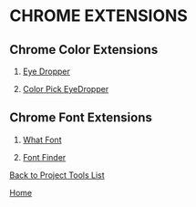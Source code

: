 # CHROME EXTENSIONS

## Chrome Color Extensions

1. [Eye Dropper](https://chrome.google.com/webstore/detail/eye-dropper/hmdcmlfkchdmnmnmheododdhjedfccka)

1. [Color Pick EyeDropper](https://chrome.google.com/webstore/detail/colorpick-eyedropper/ohcpnigalekghcmgcdcenkpelffpdolg)

## Chrome Font Extensions

1. [What Font](https://chrome.google.com/webstore/detail/whatfont/jabopobgcpjmedljpbcaablpmlmfcogm)

1. [Font Finder ](https://chrome.google.com/webstore/detail/font-finder/bhiichidigehdgphoambhjbekalahgha)

[Back to Project Tools List][def]

[def]: readme.md

[Home](../README.md)
